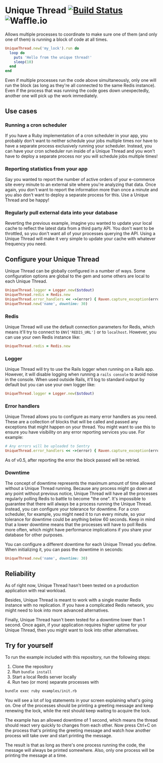 # Unique Thread [![Build Status](https://travis-ci.org/Ferdy89/unique_thread.svg?branch=master)](https://travis-ci.org/Ferdy89/unique_thread) ![Waffle.io](https://img.shields.io/waffle/label/Ferdy89/unique_thread/status%3A%20in%20progress.svg)

Allows multiple processes to coordinate to make sure one of them (and only one
of them) is running a block of code at all times.

```ruby
UniqueThread.new('my_lock').run do
  loop do
    puts 'Hello from the unique thread!'
    sleep(10)
  end
end
```

Even if multiple processes run the code above simultaneously, only one will run
the block (as long as they're all connected to the same Redis instance). Even
if the process that was running the code goes down unexpectedly, another one
will pick up the work immediately.

## Use cases

### Running a cron scheduler

If you have a Ruby implementation of a cron scheduler in your app, you probably
don't want to neither schedule your jobs multiple times nor have to have a
separate process exclusively running your scheduler. Instead, you can have your
cron scheduler run inside of a Unique Thread and you won't have to deploy a
separate process nor you will schedule jobs multiple times!

### Reporting statistics from your app

Say you wanted to report the number of active orders of your e-commerce site
every minute to an external site where you're analyzing that data. Once again,
you don't want to report the information more than once a minute and you also
don't want to deploy a separate process for this. Use a Unique Thread and be
happy!

### Regularly pull external data into your database

Reverting the previous example, imagine you wanted to update your local cache
to reflect the latest data from a third party API. You don't want to be
throttled, so you don't want all of your processes querying the API. Using a
Unique Thread will make it very simple to update your cache with whatever
frequency you need.

## Configure your Unique Thread

Unique Thread can be globally configured in a number of ways. Some
configuration options are global to the gem and some others are local to each
Unique Thread.

```ruby
UniqueThread.logger = Logger.new($stdout)
UniqueThread.redis = Redis.new
UniqueThread.error_handlers << ->(error) { Raven.capture_exception(error) }
UniqueThread.new('name', downtime: 30)
```

### Redis

Unique Thread will use the default connection parameters for Redis, which means
it'll try to connect to `ENV['REDIS_URL']` or to `localhost`. However, you can
use your own Redis instance like:

```ruby
UniqueThread.redis = Redis.new
```

### Logger

Unique Thread will try to use the Rails logger when running on a Rails app.
However, it will disable logging when running a `rails console` to avoid noise
in the console. When used outside Rails, it'll log to standard output by
default but you can use your own logger like:

```ruby
UniqueThread.logger = Logger.new($stdout)
```

### Error handlers

Unique Thread allows you to configure as many error handlers as you need. These
are a collection of blocks that will be called and passed any exceptions that
might happen on your thread. You might want to use this to ensure you have
visibility on any error reporting services you use. For example:

```ruby
# Any errors will be uploaded to Sentry
UniqueThread.error_handlers << ->(error) { Raven.capture_exception(error) }
```

As of v0.5, after reporting the error the block passed will be retried.

### Downtime

The concept of downtime represents the maximum amount of time allowed without a
Unique Thread running. Because any process might go down at any point without
previous notice, Unique Thread will have all the processes regularly polling
Redis to battle to become "the one". It's impossible to guarantee that there
will always be a process running the Unique Thread. Instead, you can configure
your tolerance for downtime. For a cron scheduler, for example, you might need
it to run every minute, so your tolerance for downtime could be anything below
60 seconds. Keep in mind that a lower downtime means that the processes will
have to poll Redis more often, which might have performance implications if you
share your database for other purposes.

You can configure a different downtime for each Unique Thread you define. When
initializing it, you can pass the downtime in seconds:

```ruby
UniqueThread.new('name', downtime: 30)
```

## Reliability

As of right now, Unique Thread hasn't been tested on a production application
with real workload.

Besides, Unique Thread is meant to work with a single master Redis instance
with no replication. If you have a complicated Redis network, you might need to
look into more advanced alternatives.

Finally, Unique Thread hasn't been tested for a downtime lower than 1 second.
Once again, if your application requires higher uptime for your Unique Thread,
then you might want to look into other alternatives.

## Try for yourself

To run the example included with this repository, run the following steps:

1. Clone the repository
1. Run `bundle install`
1. Start a local Redis server locally
1. Run two (or more) separate processes with

```bash
bundle exec ruby examples/init.rb
```

You will see a lot of log statements in your screen explaining what's going on.
One of the processes should be printing a greeting message and keep renewing
the lock, while the rest should keep waiting to acquire the lock.

The example has an allowed downtime of 1 second, which means the thread should
react very quickly to changes from each other. Now press Ctrl+C on the process
that's printing the greeting message and watch how another process will take
over and start printing the message.

The result is that as long as there's one process running the code, the message
will always be printed somewhere. Also, only one process will be printing the
message at a time.
